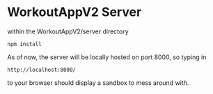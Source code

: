 # WorkoutAppV2 Server #

within the WorkoutAppV2/server directory
```
npm install 
```

As of now, the server will be locally hosted on port 8000, so typing in
```
http://localhost:8000/
```
to your browser should display a sandbox to mess around with.